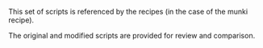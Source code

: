 This set of scripts is referenced by the recipes (in the case of the munki recipe).

The original and modified scripts are provided for review and comparison.

